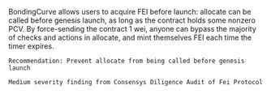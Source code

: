 BondingCurve allows users to acquire FEI before launch: allocate can be called before genesis launch, as long as the contract holds some nonzero PCV. By force-sending the contract 1 wei, anyone can bypass the majority of checks and actions in allocate, and mint themselves FEI each time the timer expires.

    Recommendation: Prevent allocate from being called before genesis launch

    Medium severity finding from Consensys Diligence Audit of Fei Protocol
